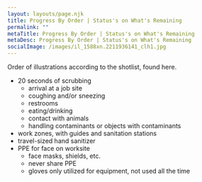 ```yaml
---
layout: layouts/page.njk
title: Progress By Order | Status's on What's Remaining
permalink: ""
metaTitle: Progress By Order | Status's on What's Remaining
metaDesc: Progress By Order | Status's on What's Remaining
socialImage: /images/il_1588xn.2211936141_clh1.jpg
---
```

Order of illustrations according to the shotlist, found here.


* 20 seconds of scrubbing
  * arrival at a job site
  * coughing and/or sneezing
  * restrooms
  * eating/drinking
  * contact with animals
  * handling contaminants or objects with contaminants
* work zones, with guides and sanitation stations
* travel-sized hand sanitizer
* PPE for face on worksite
  * face masks, shields, etc.
  * never share PPE
  * gloves only utilized for equipment, not used all the time